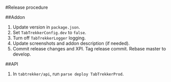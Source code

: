 #Release procedure

##Addon
1. Update version in `package.json`.
2. Set `TabTrekkerConfig.dev` to `false`.
3. Turn off `TabTrekkerLogger` logging.
4. Update screenshots and addon description (if needed).
5. Commit release changes and XPI. Tag release commit. Rebase master to develop.

##API
1. In `tabtrekker/api`, run `parse deploy TabTrekkerProd`.
